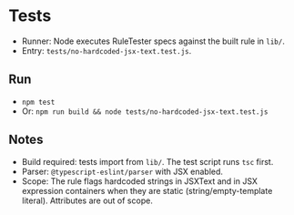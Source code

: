 # Tests

- Runner: Node executes RuleTester specs against the built rule in `lib/`.
- Entry: `tests/no-hardcoded-jsx-text.test.js`.

## Run

- `npm test`
- Or: `npm run build && node tests/no-hardcoded-jsx-text.test.js`

## Notes

- Build required: tests import from `lib/`. The test script runs `tsc` first.
- Parser: `@typescript-eslint/parser` with JSX enabled.
- Scope: The rule flags hardcoded strings in JSXText and in JSX expression containers when they are static (string/empty-template literal). Attributes are out of scope.
